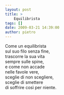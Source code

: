 ```yaml
---
layout: post
title: >
    Equilibrista
tags: []
date: 2009-03-21 14:39:00
author: pietro
---
```

Come un equilibrista<br/>sul suo filo senza fine,<br/>trascorre la sua vita<br/>sempre sulle spine,<br/>e come non accade<br/>nelle favole vere,<br/>sceglie di non scegliere,<br/>sceglie di smettere<br/>di soffrire così per niente.
